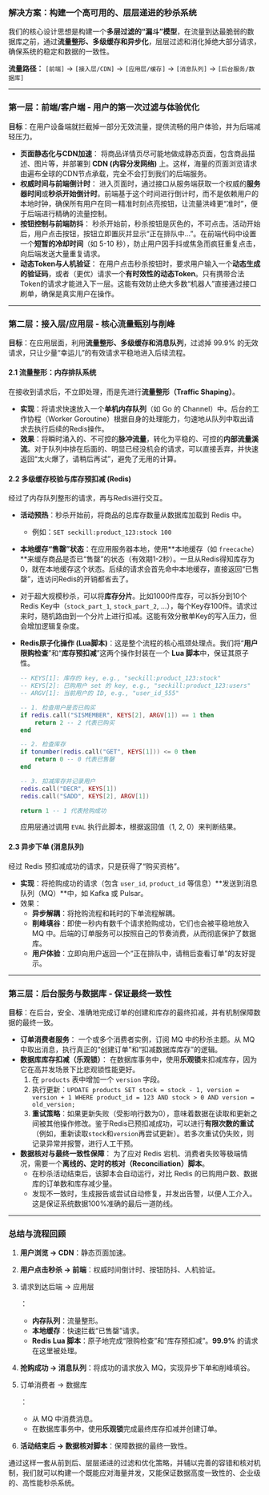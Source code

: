### **解决方案：构建一个高可用的、层层递进的秒杀系统**

我们的核心设计思想是构建一个**多层过滤的“漏斗”模型**，在流量到达最脆弱的数据库之前，通过**流量整形、多级缓存和异步化**，层层过滤和消化掉绝大部分请求，确保系统的稳定和数据的一致性。

**流量路径：** `[前端]` -> `[接入层/CDN]` -> `[应用层/缓存]` -> `[消息队列]` -> `[后台服务/数据库]`

------

### **第一层：前端/客户端 - 用户的第一次过滤与体验优化**

**目标**：在用户设备端就拦截掉一部分无效流量，提供流畅的用户体验，并为后端减轻压力。

- **页面静态化与CDN加速**：
  将商品详情页尽可能地做成静态页面，包含商品描述、图片等，并部署到 **CDN (内容分发网络)** 上。这样，海量的页面浏览请求由遍布全球的CDN节点承载，完全不会打到我们的后端服务。
- **权威时间与前端倒计时**：
  进入页面时，通过接口从服务端获取一个权威的**服务器时间**或**秒杀开始倒计时**。前端基于这个时间进行倒计时，而不是依赖用户的本地时钟，确保所有用户在同一精准时刻点亮按钮，让流量洪峰更“准时”，便于后端进行精确的流量控制。
- **按钮控制与前端防抖**：
  秒杀开始前，秒杀按钮是灰色的，不可点击。活动开始后，用户点击按钮，按钮立即置灰并显示“正在排队中...”。在前端代码中设置一个**短暂的冷却时间**（如 5-10 秒），防止用户因手抖或焦急而疯狂重复点击，向后端发送大量重复请求。
- **动态Token与人机验证**：
  在用户点击秒杀按钮时，要求用户输入一个**动态生成的验证码**，或者（更优）请求一个**有时效性的动态Token**。只有携带合法Token的请求才能进入下一层。这能有效防止绝大多数“机器人”直接通过接口刷单，确保是真实用户在操作。

------

### **第二层：接入层/应用层 - 核心流量甄别与削峰**

**目标**：在应用层面，利用**流量整形、多级缓存和消息队列**，过滤掉 99.9% 的无效请求，只让少量“幸运儿”的有效请求平稳地进入后续流程。

#### **2.1 流量整形：内存排队系统**

在接收到请求后，不立即处理，而是先进行**流量整形（Traffic Shaping）**。

- **实现**：将请求快速放入一个**单机内存队列**（如 Go 的 Channel）中。后台的工作协程（Worker Goroutine）根据自身的处理能力，匀速地从队列中取出请求去执行后续的Redis操作。
- **效果**：将瞬时涌入的、不可控的**脉冲流量**，转化为平稳的、可控的**内部流量溪流**。对于队列中排在后面的、明显已经没机会的请求，可以直接丢弃，并快速返回“太火爆了，请稍后再试”，避免了无用的计算。

#### **2.2 多级缓存校验与库存预扣减 (Redis)**

经过了内存队列整形的请求，再与Redis进行交互。

- **活动预热**：秒杀开始前，将商品的总库存数量从数据库加载到 Redis 中。

  - 例如：`SET seckill:product_123:stock 100`

- **本地缓存“售罄”状态**：在应用服务器本地，使用**本地缓存（如 `freecache`）**来缓存商品是否已“售罄”的状态（有效期1-2秒）。一旦从Redis得知库存为0，就在本地缓存这个状态。后续的请求会首先命中本地缓存，直接返回“已售罄”，连访问Redis的开销都省去了。

- 对于超大规模秒杀，可以将**库存分片**。比如1000件库存，可以拆分到10个Redis Key中（`stock_part_1`, `stock_part_2`, ...），每个Key存100件。请求过来时，随机路由到一个分片上进行扣减。这能有效分散单Key的写入压力，但会增加逻辑复杂度。

- **Redis原子化操作 (Lua脚本)**：这是整个流程的核心瓶颈处理点。我们将“**用户限购检查**”和“**库存预扣减**”这两个操作封装在一个 **Lua 脚本**中，保证其原子性。

  ```Lua
  -- KEYS[1]: 库存的 key, e.g., "seckill:product_123:stock"
  -- KEYS[2]: 已购用户 set 的 key, e.g., "seckill:product_123:users"
  -- ARGV[1]: 当前用户的 ID, e.g., "user_id_555"
  
  -- 1. 检查用户是否已购买
  if redis.call("SISMEMBER", KEYS[2], ARGV[1]) == 1 then
      return 2 -- 2 代表已购买
  end
  
  -- 2. 检查库存
  if tonumber(redis.call("GET", KEYS[1])) <= 0 then
      return 0 -- 0 代表已售罄
  end
  
  -- 3. 扣减库存并记录用户
  redis.call("DECR", KEYS[1])
  redis.call("SADD", KEYS[2], ARGV[1])
  
  return 1 -- 1 代表抢购成功
  ```

  应用层通过调用 `EVAL` 执行此脚本，根据返回值（1, 2, 0）来判断结果。

#### **2.3 异步下单 (消息队列)**

经过 Redis 预扣减成功的请求，只是获得了“购买资格”。

- **实现**：将抢购成功的请求（包含 `user_id`, `product_id` 等信息）**发送到消息队列（MQ）**中，如 Kafka 或 Pulsar。
- 效果：
  - **异步解耦**：将抢购流程和耗时的下单流程解耦。
  - **削峰填谷**：即使一秒内有数千个请求抢购成功，它们也会被平稳地放入 MQ 中。后端的订单服务可以按照自己的节奏消费，从而彻底保护了数据库。
  - **用户体验**：立即向用户返回一个“正在排队中，请稍后查看订单”的友好提示。

------

### **第三层：后台服务与数据库 - 保证最终一致性**

**目标**：在后台，安全、准确地完成订单的创建和库存的最终扣减，并有机制保障数据的最终一致。

- **订单消费者服务**：
  一个或多个消费者实例，订阅 MQ 中的秒杀主题。从 MQ 中取出消息，执行真正的“创建订单”和“扣减数据库库存”的逻辑。
- **数据库库存扣减（乐观锁）**：
  在数据库事务中，使用**乐观锁**来扣减库存，因为它在高并发场景下比悲观锁性能更好。
  1. 在 `products` 表中增加一个 `version` 字段。
  2. 执行更新：`UPDATE products SET stock = stock - 1, version = version + 1 WHERE product_id = 123 AND stock > 0 AND version = old_version;`
  3. **重试策略**：如果更新失败（受影响行数为0），意味着数据在读取和更新之间被其他操作修改。鉴于Redis已预扣减成功，可以进行**有限次数的重试**（例如，重新读取`stock`和`version`再尝试更新）。若多次重试仍失败，则记录异常并报警，进行人工干预。
- **数据核对与最终一致性保障**：
  为了应对 Redis 宕机、消费者失败等极端情况，需要一个**离线的、定时的核对（Reconciliation）脚本**。
  - 在秒杀活动结束后，该脚本会自动运行，对比 Redis 的已购用户数、数据库的订单数和库存减少量。
  - 发现不一致时，生成报告或尝试自动修复，并发出告警，以便人工介入。这是保证系统数据100%准确的最后一道防线。

------

### **总结与流程回顾**

1. **用户浏览 -> CDN**：静态页面加速。

2. **用户点击秒杀 -> 前端**：权威时间倒计时、按钮防抖、人机验证。

3. 请求到达后端 -> 应用层

   ：

   - **内存队列**：流量整形。
   - **本地缓存**：快速拦截“已售罄”请求。
   - **Redis Lua 脚本**：原子地完成“限购检查”和“库存预扣减”。**99.9%** 的请求在这里被处理。

4. **抢购成功 -> 消息队列**：将成功的请求放入 MQ，实现异步下单和削峰填谷。

5. 订单消费者 -> 数据库

   ：

   - 从 MQ 中消费消息。
   - 在数据库事务中，使用**乐观锁**完成最终库存扣减并创建订单。

6. **活动结束后 -> 数据核对脚本**：保障数据的最终一致性。

通过这样一套从前到后、层层递进的过滤和优化策略，并辅以完善的容错和核对机制，我们就可以构建一个既能应对海量并发，又能保证数据高度一致性的、企业级的、高性能秒杀系统。